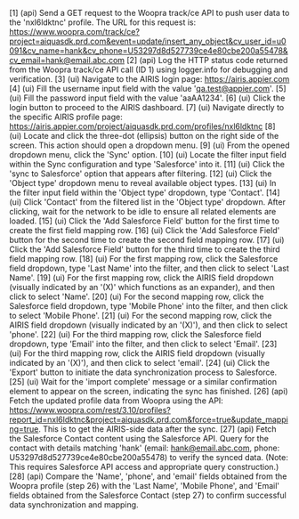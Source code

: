 [1] (api) Send a GET request to the Woopra track/ce API to push user data to the 'nxl6ldktnc' profile. The URL for this request is: https://www.woopra.com/track/ce?project=aiquasdk.prd.com&event=update/insert_any_object&cv_user_id=u0091&cv_name=hank&cv_phone=U53297d8d527739ce4e80cbe200a55478&cv_email=hank@email.abc.com
[2] (api) Log the HTTP status code returned from the Woopra track/ce API call (ID 1) using logger.info for debugging and verification.
[3] (ui) Navigate to the AIRIS login page: https://airis.appier.com
[4] (ui) Fill the username input field with the value 'qa.test@appier.com'.
[5] (ui) Fill the password input field with the value 'aaAA1234'.
[6] (ui) Click the login button to proceed to the AIRIS dashboard.
[7] (ui) Navigate directly to the specific AIRIS profile page: https://airis.appier.com/project/aiquasdk.prd.com/profiles/nxl6ldktnc
[8] (ui) Locate and click the three-dot (ellipsis) button on the right side of the screen. This action should open a dropdown menu.
[9] (ui) From the opened dropdown menu, click the 'Sync' option.
[10] (ui) Locate the filter input field within the Sync configuration and type 'Salesforce' into it.
[11] (ui) Click the 'sync to Salesforce' option that appears after filtering.
[12] (ui) Click the 'Object type' dropdown menu to reveal available object types.
[13] (ui) In the filter input field within the 'Object type' dropdown, type 'Contact'.
[14] (ui) Click 'Contact' from the filtered list in the 'Object type' dropdown. After clicking, wait for the network to be idle to ensure all related elements are loaded.
[15] (ui) Click the 'Add Salesforce Field' button for the first time to create the first field mapping row.
[16] (ui) Click the 'Add Salesforce Field' button for the second time to create the second field mapping row.
[17] (ui) Click the 'Add Salesforce Field' button for the third time to create the third field mapping row.
[18] (ui) For the first mapping row, click the Salesforce field dropdown, type 'Last Name' into the filter, and then click to select 'Last Name'.
[19] (ui) For the first mapping row, click the AIRIS field dropdown (visually indicated by an '(X)' which functions as an expander), and then click to select 'Name'.
[20] (ui) For the second mapping row, click the Salesforce field dropdown, type 'Mobile Phone' into the filter, and then click to select 'Mobile Phone'.
[21] (ui) For the second mapping row, click the AIRIS field dropdown (visually indicated by an '(X)'), and then click to select 'phone'.
[22] (ui) For the third mapping row, click the Salesforce field dropdown, type 'Email' into the filter, and then click to select 'Email'.
[23] (ui) For the third mapping row, click the AIRIS field dropdown (visually indicated by an '(X)'), and then click to select 'email'.
[24] (ui) Click the 'Export' button to initiate the data synchronization process to Salesforce.
[25] (ui) Wait for the 'import complete' message or a similar confirmation element to appear on the screen, indicating the sync has finished.
[26] (api) Fetch the updated profile data from Woopra using the API: https://www.woopra.com/rest/3.10/profiles?report_id=nxl6ldktnc&project=aiquasdk.prd.com&force=true&update_mapping=true. This is to get the AIRIS-side data after the sync.
[27] (api) Fetch the Salesforce Contact content using the Salesforce API. Query for the contact with details matching 'hank' (email: hank@email.abc.com, phone: U53297d8d527739ce4e80cbe200a55478) to verify the synced data. (Note: This requires Salesforce API access and appropriate query construction.)
[28] (api) Compare the 'Name', 'phone', and 'email' fields obtained from the Woopra profile (step 26) with the 'Last Name', 'Mobile Phone', and 'Email' fields obtained from the Salesforce Contact (step 27) to confirm successful data synchronization and mapping.
